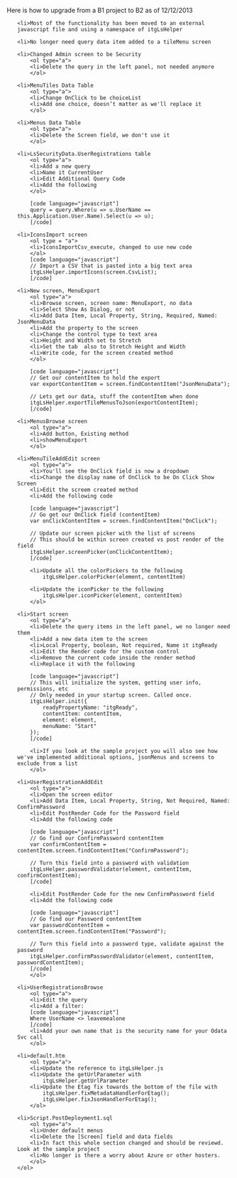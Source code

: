 Here is how to upgrade from a B1 project to B2 as of 12/12/2013

<ol>

	<li>Most of the functionality has been moved to an external javascript file and using a namespace of itgLsHelper
	
	<li>No longer need query data item added to a tileMenu screen
	
	<li>Changed Admin screen to be Security
		<ol type="a">
		<li>Delete the query in the left panel, not needed anymore
		</ol>
		
	<li>MenuTiles Data Table
		<ol type="a">
		<li>Change OnClick to be choiceList
		<li>Add one choice, doesn’t matter as we'll replace it
		</ol>
		
	<li>Menus Data Table
		<ol type="a">
		<li>Delete the Screen field, we don't use it
		</ol>
		
	<li>LsSecurityData.UserRegistrations table
		<ol type="a">
		<li>Add a new query 
		<li>Name it CurrentUser
		<li>Edit Additional Query Code
		<li>Add the following
		</ol>

		[code language="javascript"]
		query = query.Where(u => u.UserName == this.Application.User.Name).Select(u => u);
		[/code]
		
	<li>IconsImport screen
		<ol type = "a">
		<li>IconsImportCsv_execute, changed to use new code
		</ol>
		[code language="javascript"]
		// Import a CSV that is pasted into a big text area
		itgLsHelper.importIcons(screen.CsvList);
		[/code]
		
	<li>New screen, MenuExport
		<ol type="a">
		<li>Browse screen, screen name: MenuExport, no data
		<li>Select Show As Dialog, or not
		<li>Add Data Item, Local Property, String, Required, Named: JsonMenuData
		<li>Add the property to the screen
		<li>Change the control type to text area
		<li>Height and Width set to Stretch
		<li>Set the tab  also to Stretch Height and Width
		<li>Write code, for the screen created method
		</ol>
		
		[code language="javascript"]
		// Get our contentItem to hold the export
		var exportContentItem = screen.findContentItem("JsonMenuData");
	
		// Lets get our data, stuff the contentItem when done
		itgLsHelper.exportTileMenusToJson(exportContentItem);
		[/code]
		
	<li>MenusBrowse screen
		<ol type="a">
		<li>Add button, Existing method
		<li>showMenuExport
		</ol>
		
	<li>MenuTileAddEdit screen
		<ol type="a">
		<li>You'll see the OnClick field is now a dropdown
		<li>Change the display name of OnClick to be On Click Show Screen
		<li>Edit the screem created method
		<li>Add the following code
				
		[code language="javascript"]
		// Go get our OnClick field (contentItem)
		var onClickContentItem = screen.findContentItem("OnClick");
	
		// Update our screen picker with the list of screens
		// This should be within screen created vs post render of the field
		itgLsHelper.screenPicker(onClickContentItem);
		[/code]
		
		<li>Update all the colorPickers to the following
			itgLsHelper.colorPicker(element, contentItem)
			
		<li>Update the iconPicker to the following
			itgLsHelper.iconPicker(element, contentItem)
		</ol>
		
	<li>Start screen
		<ol type="a">
		<li>Delete the query items in the left panel, we no longer need them
		<li>Add a new data item to the screen
		<li>Local Property, boolean, Not required, Name it itgReady
		<li>Edit the Render code for the custom control
		<li>Remove the current code inside the render method
		<li>Replace it with the following
		
		[code language="javascript"]
		// This will initialize the system, getting user info, permissions, etc
		// Only needed in your startup screen. Called once.
		itgLsHelper.init({
			readyPropertyName: "itgReady",
			contentItem: contentItem,
			element: element,
			menuName: "Start"
		});
		[/code]
		
		<li>If you look at the sample project you will also see how we've implemented additional options, jsonMenus and screens to exclude from a list
		</ol>
		
	<li>UserRegistrationAddEdit
		<ol type="a">
		<li>Open the screen editor
		<li>Add Data Item, Local Property, String, Not Required, Named: ConfirmPassword
		<li>Edit PostRender Code for the Password field
		<li>Add the following code

		[code language="javascript"]
		// Go find our ConfirmPassword contentItem
		var confirmContentItem = contentItem.screen.findContentItem("ConfirmPassword");
	
		// Turn this field into a password with validation
		itgLsHelper.passwordValidator(element, contentItem, confirmContentItem);
		[/code]
		
		<li>Edit PostRender Code for the new ConfirmPassword field
		<li>Add the following code
		
		[code language="javascript"]
		// Go find our Password contentItem
		var passwordContentItem = contentItem.screen.findContentItem("Password");
		
		// Turn this field into a password type, validate against the password
		itgLsHelper.confirmPasswordValidator(element, contentItem, passwordContentItem);
		[/code]
		</ol>
		
	<li>UserRegistrationsBrowse
		<ol type="a">
		<li>Edit the query
		<li>Add a filter: 
		[code language="javascript"]
		Where UserName <> leavemealone
		[/code]
		<li>Add your own name that is the security name for your Odata Svc call
		</ol>
		
	<li>default.htm
		<ol type="a">
		<li>Update the reference to itgLsHelper.js
		<li>Update the getUrlParameter with 
			itgLsHelper.getUrlParameter
		<li>Update the Etag fix towards the bottom of the file with
			itgLsHelper.fixMetadataHandlerForEtag();
			itgLsHelper.fixJsonHandlerForEtag();
		</ol>
		
	<li>Script.PostDeployment1.sql
		<ol type="a">
		<li>Under default menus
		<li>Delete the [Screen] field and data fields
		<li>In fact this whole section changed and should be reviewd.  Look at the sample project
		<li>No longer is there a worry about Azure or other hosters.
		</ol>
	</ol>
		
